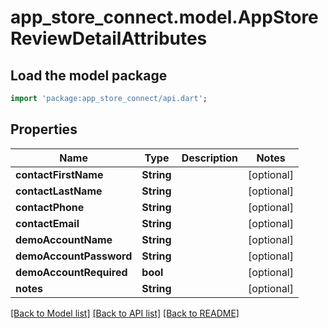# app_store_connect.model.AppStoreReviewDetailAttributes

## Load the model package
```dart
import 'package:app_store_connect/api.dart';
```

## Properties
Name | Type | Description | Notes
------------ | ------------- | ------------- | -------------
**contactFirstName** | **String** |  | [optional] 
**contactLastName** | **String** |  | [optional] 
**contactPhone** | **String** |  | [optional] 
**contactEmail** | **String** |  | [optional] 
**demoAccountName** | **String** |  | [optional] 
**demoAccountPassword** | **String** |  | [optional] 
**demoAccountRequired** | **bool** |  | [optional] 
**notes** | **String** |  | [optional] 

[[Back to Model list]](../README.md#documentation-for-models) [[Back to API list]](../README.md#documentation-for-api-endpoints) [[Back to README]](../README.md)


